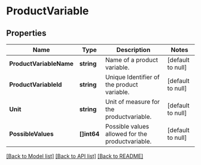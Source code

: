 # ProductVariable

## Properties
Name | Type | Description | Notes
------------ | ------------- | ------------- | -------------
**ProductVariableName** | **string** | Name of a product variable. | [default to null]
**ProductVariableId** | **string** | Unique Identifier of the product variable. | [default to null]
**Unit** | **string** | Unit of measure for the productvariable. | [default to null]
**PossibleValues** | **[]int64** | Possible values allowed for the productvariable. | [default to null]

[[Back to Model list]](../README.md#documentation-for-models) [[Back to API list]](../README.md#documentation-for-api-endpoints) [[Back to README]](../README.md)

